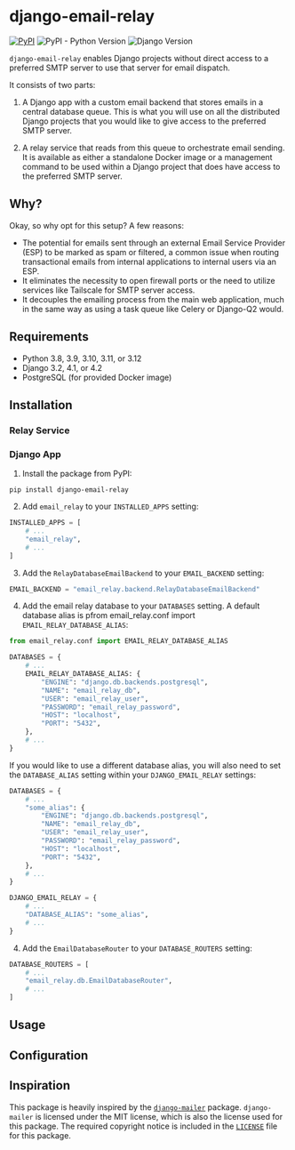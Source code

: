 # django-email-relay

[![PyPI](https://img.shields.io/pypi/v/django-email-relay)](https://pypi.org/project/django-email-relay/)
![PyPI - Python Version](https://img.shields.io/pypi/pyversions/django-email-relay)
![Django Version](https://img.shields.io/badge/django-3.2%20%7C%204.1%20%7C%204.2-%2344B78B?labelColor=%23092E20)
<!-- https://shields.io/badges -->
<!-- django-3.2 | 4.1 | 4.2-#44B78B -->
<!-- labelColor=%23092E20 -->

`django-email-relay` enables Django projects without direct access to a preferred SMTP server to use that server for email dispatch.

It consists of two parts:

1. A Django app with a custom email backend that stores emails in a central database queue. This is what you will use on all the distributed Django projects that you would like to give access to the preferred SMTP server.

2. A relay service that reads from this queue to orchestrate email sending. It is available as either a standalone Docker image or a management command to be used within a Django project that does have access to the preferred SMTP server.

## Why?

Okay, so why opt for this setup? A few reasons:

- The potential for emails sent through an external Email Service Provider (ESP) to be marked as spam or filtered, a common issue when routing transactional emails from internal applications to internal users via an ESP.
- It eliminates the necessity to open firewall ports or the need to utilize services like Tailscale for SMTP server access.
- It decouples the emailing process from the main web application, much in the same way as using a task queue like Celery or Django-Q2 would.

## Requirements

- Python 3.8, 3.9, 3.10, 3.11, or 3.12
- Django 3.2, 4.1, or 4.2
- PostgreSQL (for provided Docker image)

## Installation

### Relay Service

### Django App

1. Install the package from PyPI:

```shell
pip install django-email-relay
```

2. Add `email_relay` to your `INSTALLED_APPS` setting:

```python
INSTALLED_APPS = [
    # ...
    "email_relay",
    # ...
]
```

3. Add the `RelayDatabaseEmailBackend` to your `EMAIL_BACKEND` setting:

```python
EMAIL_BACKEND = "email_relay.backend.RelayDatabaseEmailBackend"
```

4. Add the email relay database to your `DATABASES` setting. A default database alias is pfrom email_relay.conf import `EMAIL_RELAY_DATABASE_ALIAS`:
```python
from email_relay.conf import EMAIL_RELAY_DATABASE_ALIAS

DATABASES = {
    # ...
    EMAIL_RELAY_DATABASE_ALIAS: {
        "ENGINE": "django.db.backends.postgresql",
        "NAME": "email_relay_db",
        "USER": "email_relay_user",
        "PASSWORD": "email_relay_password",
        "HOST": "localhost",
        "PORT": "5432",
    },
    # ...
}
```

If you would like to use a different database alias, you will also need to set the `DATABASE_ALIAS` setting within your `DJANGO_EMAIL_RELAY` settings:
```python
DATABASES = {
    # ...
    "some_alias": {
        "ENGINE": "django.db.backends.postgresql",
        "NAME": "email_relay_db",
        "USER": "email_relay_user",
        "PASSWORD": "email_relay_password",
        "HOST": "localhost",
        "PORT": "5432",
    },
    # ...
}

DJANGO_EMAIL_RELAY = {
    # ...
    "DATABASE_ALIAS": "some_alias",
    # ...
}
```

4. Add the `EmailDatabaseRouter` to your `DATABASE_ROUTERS` setting:

```python
DATABASE_ROUTERS = [
    # ...
    "email_relay.db.EmailDatabaseRouter",
    # ...
]
```

## Usage

## Configuration

## Inspiration

This package is heavily inspired by the [`django-mailer`](https://github.com/pinax/django-mailer) package. `django-mailer` is licensed under the MIT license, which is also the license used for this package. The required copyright notice is included in the [`LICENSE`](LICENSE) file for this package.
